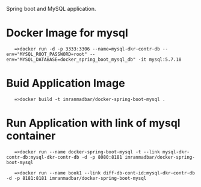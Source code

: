  Spring boot and MySQL application.


Docker Image for mysql
=======================
       =>docker run -d -p 3333:3306 --name=mysql-dkr-contr-db --env="MYSQL_ROOT_PASSWORD=root" --env="MYSQL_DATABASE=docker_spring_boot_mysql_db" -it mysql:5.7.18


Buid Application Image
=======================
       =>docker build -t imranmadbar/docker-spring-boot-mysql .


Run Application with link of mysql container
=======================
       =>docker run --name docker-spring-boot-mysql -t --link mysql-dkr-contr-db:mysql-dkr-contr-db -d -p 8080:8181 imranmadbar/docker-spring-boot-mysql
       
       =>docker run --name book1 --link diff-db-cont-id:mysql-dkr-contr-db  -d -p 8181:8181 imranmadbar/docker-spring-boot-mysql


